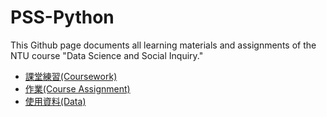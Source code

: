# PSS-Python

This Github page documents all learning materials and assignments of the NTU course "Data Science and Social Inquiry."

- [課堂練習(Coursework)](Coursework)
- [作業(Course Assignment)](Assignment)
- [使用資料(Data)](data) 
